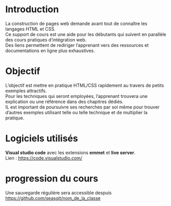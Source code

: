 # Introduction 
La construction de pages web demande avant tout de connaître les langages HTML et CSS.  
Ce support de cours est une aide pour les débutants qui suivent en parallèle des cours pratiques d’intégration web.  
Des liens permettent de rediriger l’apprenant vers des ressources et documentations en ligne plus exhaustives.  

# Objectif
L’objectif est mettre en pratique HTML/CSS rapidement au travers de petits exemples attractifs.  
Pour les techniques qui seront employées, l’apprenant  trouvera une explication ou une référence dans des chapitres dédiés.  
IL est important de poursuivre ses recherches par soi même pour trouver d’autres exemples utilisant telle ou telle technique et de multiplier la pratique.

# Logiciels utilisés
__Visual studio code__ avec les extensions __emmet__ et __live server__.  
Lien : https://code.visualstudio.com/

# progression du cours
Une sauvegarde régulière sera accessible despuis https://github.com/seasgit/nom_de_la_classe

